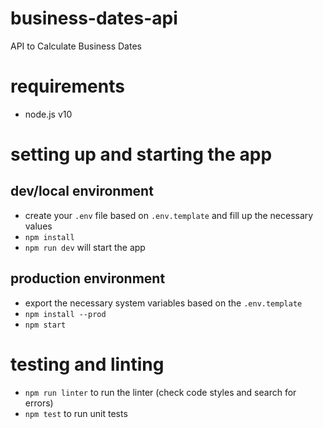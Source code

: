 # business-dates-api
API to Calculate Business Dates

# requirements
- node.js v10

# setting up and starting the app

## dev/local environment
- create your `.env` file based on `.env.template` and fill up the necessary values
- `npm install`
- `npm run dev` will start the app

## production environment
- export the necessary system variables based on the `.env.template`
- `npm install --prod`
- `npm start`


# testing and linting
- `npm run linter` to run the linter (check code styles and search for errors)
- `npm test` to run unit tests
